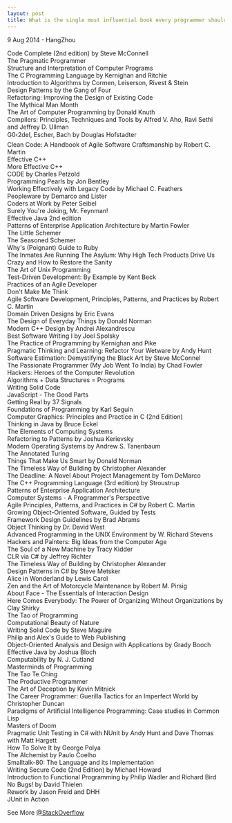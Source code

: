 ```yaml
---
layout: post
title: What is the single most influential book every programmer should read?
---
```


9 Aug 2014 - HangZhou

Code Complete (2nd edition) by Steve McConnell<br>
The Pragmatic Programmer<br>
Structure and Interpretation of Computer Programs<br>
The C Programming Language by Kernighan and Ritchie<br>
Introduction to Algorithms by Cormen, Leiserson, Rivest & Stein<br>
Design Patterns by the Gang of Four<br>
Refactoring: Improving the Design of Existing Code<br>
The Mythical Man Month<br>
The Art of Computer Programming by Donald Knuth<br>
Compilers: Principles, Techniques and Tools by Alfred V. Aho, Ravi Sethi and Jeffrey D. Ullman<br>
G0‹2del, Escher, Bach by Douglas Hofstadter<br>
Clean Code: A Handbook of Agile Software Craftsmanship by Robert C. Martin<br>
Effective C++<br>
More Effective C++<br>
CODE by Charles Petzold<br>
Programming Pearls by Jon Bentley<br>
Working Effectively with Legacy Code by Michael C. Feathers<br>
Peopleware by Demarco and Lister<br>
Coders at Work by Peter Seibel<br>
Surely You're Joking, Mr. Feynman!<br>
Effective Java 2nd edition<br>
Patterns of Enterprise Application Architecture by Martin Fowler<br>
The Little Schemer<br>
The Seasoned Schemer<br>
Why's (Poignant) Guide to Ruby<br>
The Inmates Are Running The Asylum: Why High Tech Products Drive Us Crazy and How to Restore the Sanity<br>
The Art of Unix Programming<br>
Test-Driven Development: By Example by Kent Beck<br>
Practices of an Agile Developer<br>
Don't Make Me Think<br>
Agile Software Development, Principles, Patterns, and Practices by Robert C. Martin<br>
Domain Driven Designs by Eric Evans<br>
The Design of Everyday Things by Donald Norman<br>
Modern C++ Design by Andrei Alexandrescu<br>
Best Software Writing I by Joel Spolsky<br>
The Practice of Programming by Kernighan and Pike<br>
Pragmatic Thinking and Learning: Refactor Your Wetware by Andy Hunt<br>
Software Estimation: Demystifying the Black Art by Steve McConnel<br>
The Passionate Programmer (My Job Went To India) by Chad Fowler<br>
Hackers: Heroes of the Computer Revolution<br>
Algorithms + Data Structures = Programs<br>
Writing Solid Code<br>
JavaScript - The Good Parts<br>
Getting Real by 37 Signals<br>
Foundations of Programming by Karl Seguin<br>
Computer Graphics: Principles and Practice in C (2nd Edition)<br>
Thinking in Java by Bruce Eckel<br>
The Elements of Computing Systems<br>
Refactoring to Patterns by Joshua Kerievsky<br>
Modern Operating Systems by Andrew S. Tanenbaum<br>
The Annotated Turing<br>
Things That Make Us Smart by Donald Norman<br>
The Timeless Way of Building by Christopher Alexander<br>
The Deadline: A Novel About Project Management by Tom DeMarco<br>
The C++ Programming Language (3rd edition) by Stroustrup<br>
Patterns of Enterprise Application Architecture<br>
Computer Systems - A Programmer's Perspective<br>
Agile Principles, Patterns, and Practices in C# by Robert C. Martin<br>
Growing Object-Oriented Software, Guided by Tests<br>
Framework Design Guidelines by Brad Abrams<br>
Object Thinking by Dr. David West<br>
Advanced Programming in the UNIX Environment by W. Richard Stevens<br>
Hackers and Painters: Big Ideas from the Computer Age<br>
The Soul of a New Machine by Tracy Kidder<br>
CLR via C# by Jeffrey Richter<br>
The Timeless Way of Building by Christopher Alexander<br>
Design Patterns in C# by Steve Metsker<br>
Alice in Wonderland by Lewis Carol<br>
Zen and the Art of Motorcycle Maintenance by Robert M. Pirsig<br>
About Face - The Essentials of Interaction Design<br>
Here Comes Everybody: The Power of Organizing Without Organizations by Clay Shirky<br>
The Tao of Programming<br>
Computational Beauty of Nature<br>
Writing Solid Code by Steve Maguire<br>
Philip and Alex's Guide to Web Publishing<br>
Object-Oriented Analysis and Design with Applications by Grady Booch<br>
Effective Java by Joshua Bloch<br>
Computability by N. J. Cutland<br>
Masterminds of Programming<br>
The Tao Te Ching<br>
The Productive Programmer<br>
The Art of Deception by Kevin Mitnick<br>
The Career Programmer: Guerilla Tactics for an Imperfect World by Christopher Duncan<br>
Paradigms of Artificial Intelligence Programming: Case studies in Common Lisp<br>
Masters of Doom<br>
Pragmatic Unit Testing in C# with NUnit by Andy Hunt and Dave Thomas with Matt Hargett<br>
How To Solve It by George Polya<br>
The Alchemist by Paulo Coelho<br>
Smalltalk-80: The Language and its Implementation<br>
Writing Secure Code (2nd Edition) by Michael Howard<br>
Introduction to Functional Programming by Philip Wadler and Richard Bird<br>
No Bugs! by David Thielen<br>
Rework by Jason Freid and DHH<br>
JUnit in Action<br>

See More [@StackOverflow](http://stackoverflow.com/questions/1711/what-is-the-single-most-influential-book-every-programmer-should-read)
